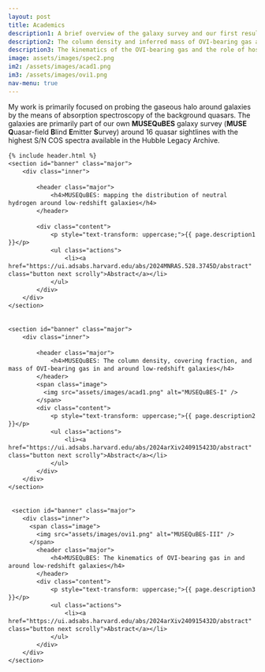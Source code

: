 ```yaml
---
layout: post
title: Academics
description1: A brief overview of the galaxy survey and our first result of the statistical distribution of neutral hydrogen in and around the galaxies can be found here.
description2: The column density and inferred mass of OVI-bearing gas around galaxies is presented here. Leveraging the low-mass galaxies from MUSEQuBES alongside the higher-mass galaxies from literature, this work disentangles the different origin scenarios of OVI in galactic halos. 
description3: The kinematics of the OVI-bearing gas and the role of host galaxy properties is explored in this work. 
image: assets/images/spec2.png
im2: /assets/images/acad1.png
im3: /assets/images/ovi1.png
nav-menu: true
---
```


My work is primarily focused on probing the gaseous halo around galaxies by the means of absorption spectroscopy of the background quasars. The galaxies are primarily part of our own <b>MUSEQuBES</b> galaxy survey (<b>MUSE</b> <b>Q</b>uasar-field <b>B</b>lind <b>E</b>mitter <b>S</b>urvey) around 16 quasar sightlines with the highest S/N COS spectra available in the Hubble Legacy Archive. 

<body>


    {% include header.html %}
    <section id="banner" class="major">
        <div class="inner"> 

            <header class="major">
                <h4>MUSEQuBES: mapping the distribution of neutral hydrogen around low-redshift galaxies</h4>
            </header>

            <div class="content">
                <p style="text-transform: uppercase;">{{ page.description1 }}</p>
                <ul class="actions">
                    <li><a href="https://ui.adsabs.harvard.edu/abs/2024MNRAS.528.3745D/abstract" class="button next scrolly">Abstract</a></li>
                </ul>
            </div>
        </div>
    </section>


    <section id="banner" class="major">
        <div class="inner"> 

            <header class="major">
                <h4>MUSEQuBES: The column density, covering fraction, and mass of OVI-bearing gas in and around low-redshift galaxies</h4>
            </header>
            <span class="image">
              <img src="assets/images/acad1.png" alt="MUSEQuBES-I" />
            </span>
            <div class="content">
                <p style="text-transform: uppercase;">{{ page.description2 }}</p>
                <ul class="actions">
                    <li><a href="https://ui.adsabs.harvard.edu/abs/2024arXiv240915423D/abstract" class="button next scrolly">Abstract</a></li>
                </ul>
            </div>
        </div>
    </section>

   
     <section id="banner" class="major">
        <div class="inner"> 
          <span class="image">
            <img src="assets/images/ovi1.png" alt="MUSEQuBES-III" />
          </span>
            <header class="major">
                <h4>MUSEQuBES: The kinematics of OVI-bearing gas in and around low-redshift galaxies</h4>
            </header>
            <div class="content">
                <p style="text-transform: uppercase;">{{ page.description3 }}</p>
                <ul class="actions">
                    <li><a href="https://ui.adsabs.harvard.edu/abs/2024arXiv240915432D/abstract" class="button next scrolly">Abstract</a></li>
                </ul>
            </div>
        </div>
    </section>








